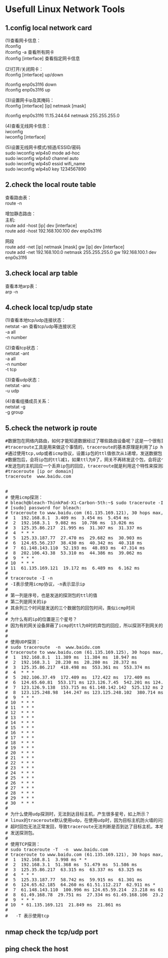 # Usefull Linux Network Tools    
  
  
## 1.config local network card  
(1)查看网卡信息：  
ifconfig  
ifconfig	-a  查看所有网卡  
ifconfig	[interface]  查看指定网卡信息  
  
(2)打开/关闭网卡：  
ifconfig [interface]  up/down   
  
ifconfig enp0s31f6 down     
ifconfig enp0s31f6 up    
  
(3)设置网卡ip及其掩码：  
ifconfig [interface] [ip] netmask [mask]    
  
ifconfig enp0s31f6 11.15.244.64 netmask 255.255.255.0     
    
(4)查看无线网卡信息：  
iwconfig  
iwconfig  [interface]        
      
(5)设置无线网卡模式/频道/ESSID/密码  
sudo  iwconfig  wlp4s0  mode  ad-hoc        
sudo  iwconfig  wlp4s0  channel  auto        
sudo  iwconfig  wlp4s0  essid  wifi_name         
sudo  iwconfig  wlp4s0  key  1234567890        
    
  
## 2.check the local route table  
查看路由表：  
route -n    
  
增加静态路由：  
主机:  
route add -host [ip] dev [interface]    
route add -host 192.168.100.100 dev enp0s31f6     
  
网段  
route add -net [ip] netmask [mask] gw [ip] dev [interface]    
route add -net  192.168.100.0 netmask 255.255.255.0 gw 192.168.100.1 dev enp0s31f6    
    
    
## 3.check local arp table  
查看本地arp表：  
arp -n    
    
  
## 4.check local tcp/udp state  
(1)查看本地tcp/udp连接状态：  
netstat -an  查看tcp/udp等连接状况   
-a all   
-n number  
  
(2)查看tcp状态：  
netstat	-ant   
-a all   
-n number  
-t tcp  
  
(3)查看udp状态：  
netstat	-anu   
-u udp  
  
(4)查看组播成员关系：  
netstat -g     
-g group  
  
  
## 5.check the network ip route 
<pre>
#数据包在网络内路由，如何才能知道数据经过了哪些路由设备呢？这是一个很有意思的事情。      
#traceroute工具是用来做这个事情的，traceroute的基本原理是利用了ip header中的ttl字段，    
#通过使用tcp,udp或者icmp协议，设置ip包的ttl值依次从1递增，发送数据包，因为路由在收到    
#数据包后，会将ip包的ttl减1，如果ttl为0了，网关不再转发这个包，会将这个包丢弃，同时会给    
#发送包的主机回应一个丢弃ip包的回应，traceroute就是利用这个特性来探测路由信息。    
#traceroute [ip or domain]    
traceroute  www.baidu.com    
    
    
#    
# 使用icmp探测：    
# bleach@bleach-ThinkPad-X1-Carbon-5th:~$ sudo traceroute -I -n  www.baidu.com    
# [sudo] password for bleach:     
# traceroute to www.baidu.com (61.135.169.121), 30 hops max, 60 byte packets    
#  1  192.168.8.1  3.409 ms  3.454 ms  5.454 ms    
#  2  192.168.3.1  9.082 ms  10.786 ms  13.026 ms    
#  3  125.35.86.217  21.995 ms  31.307 ms  31.337 ms    
#  4  * * *    
#  5  125.33.187.77  27.470 ms  29.682 ms  30.903 ms    
#  6  124.65.56.237  38.430 ms  40.342 ms  40.318 ms    
#  7  61.148.143.110  52.193 ms  48.893 ms  47.314 ms    
#  8  202.106.43.38  53.310 ms  44.386 ms  39.062 ms    
#  9  * * *    
# 10  * * *    
# 11  61.135.169.121  19.172 ms  6.489 ms  6.162 ms    
#      
# traceroute -I -n    
# -I表示使用icmp协议，-n表示显示ip     
#    
# 第一列是序号，也是发送的探测包的ttl的值    
# 第二列是网关的ip     
# 其余列三个时间是发送的三个数据包的回包时间，类似icmp时间    
#     
# 为什么有的ip的位置是三个星号？    
# 因为有的网关设备屏蔽了icmp的ttl为0时的弃包的回应，所以探测不到网关的ip    
#    
#    
# 使用UDP探测：    
# sudo traceroute  -n  www.baidu.com    
# traceroute to www.baidu.com (61.135.169.125), 30 hops max, 60 byte packets    
#  1  192.168.8.1  11.389 ms  11.384 ms  18.947 ms    
#  2  192.168.3.1  28.230 ms  28.280 ms  28.372 ms    
#  3  125.35.86.217  418.498 ms  553.361 ms  553.374 ms    
#  4  * * *    
#  5  202.106.37.49  172.409 ms  172.422 ms  172.409 ms    
#  6  124.65.60.81  553.171 ms 123.126.7.45  542.201 ms 124.65.57.85  542.109 ms    
#  7  123.126.9.138  153.715 ms 61.148.142.142  525.132 ms 202.106.227.10  524.984 ms    
#  8  123.125.248.98  144.247 ms 123.125.248.102  380.714 ms 61.49.168.110  380.630 ms    
#  9  * * *    
# 10  * * *    
# 11  * * *    
# 12  * * *    
# 13  * * *    
# 14  * * *    
# 15  * * *    
# 16  * * *    
# 17  * * *    
# 18  * * *    
# 19  * * *    
# 20  * * *    
# 21  * * *    
# 22  * * *    
# 23  * * *    
# 24  * * *    
# 25  * * *    
# 26  * * *    
# 27  * * *    
# 28  * * *    
# 29  * * *    
# 30  * * *    
#    
# 为什么使用udp探测时，无法到达目标主机，产生很多星号，如上所示？    
# linux的traceroute默认使用udp，在使用udp时，因为目标主机防火墙的问题，目标主机的    
# 超时回包无法正常发回，导致traceroute无法判断是否到达了目标主机，本地会一直增加ttl值    
# 发送探测包。    
#    
# 使用TCP探测：    
# sudo traceroute -T  -n  www.baidu.com    
# traceroute to www.baidu.com (61.135.169.121), 30 hops max, 60 byte packets    
#  1  192.168.8.1  3.998 ms * *    
#  2  192.168.3.1  51.368 ms  51.479 ms  51.586 ms    
#  3  125.35.86.217  63.315 ms  63.337 ms  63.325 ms    
#  4  * * *    
#  5  125.33.187.77  58.742 ms  59.915 ms  61.301 ms    
#  6  124.65.62.185  64.260 ms 61.51.112.217  62.911 ms *    
#  7  61.148.143.110  100.996 ms 124.65.59.214  23.218 ms 61.148.143.110  64.637 ms    
#  8  61.49.168.78  29.751 ms  27.334 ms 61.49.168.106  23.252 ms    
#  9  * * *    
# 10  * 61.135.169.121  21.849 ms  21.861 ms    
#    
#   -T 表示使用tcp    
</pre>  

## nmap check the tcp/udp port
## ping check the host 
